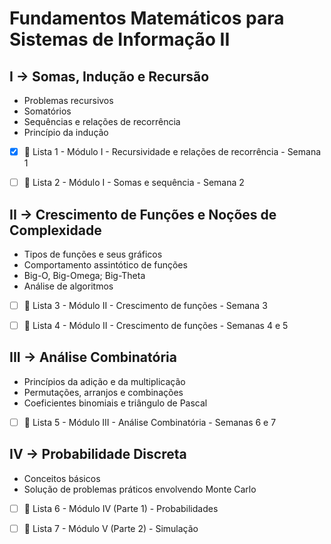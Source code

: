 # Fundamentos Matemáticos para Sistemas de Informação II

## I → Somas, Indução e Recursão

* Problemas recursivos
* Somatórios
* Sequências e relações de recorrência
* Princípio da indução


- [x] 📑 Lista 1 - Módulo I - Recursividade e relações de recorrência - Semana 1
- [ ] 📑 Lista 2 - Módulo I - Somas e sequência - Semana 2


## II → Crescimento de Funções e Noções de Complexidade

* Tipos de funções e seus gráficos
* Comportamento assintótico de funções
* Big-O, Big-Omega; Big-Theta
* Análise de algoritmos

- [ ] 📑 Lista 3 - Módulo II - Crescimento de funções - Semana 3
- [ ] 📑 Lista 4 - Módulo II - Crescimento de funções - Semanas 4 e 5


## III → Análise Combinatória

* Princípios da adição e da multiplicação
* Permutações, arranjos e combinações
* Coeficientes binomiais e triângulo de Pascal

- [ ] 📑 Lista 5 - Módulo III - Análise Combinatória - Semanas 6 e 7


## IV → Probabilidade Discreta

* Conceitos básicos
* Solução de problemas práticos envolvendo Monte Carlo

- [ ] 📑 Lista 6 - Módulo IV (Parte 1) - Probabilidades
- [ ] 📑 Lista 7 - Módulo V (Parte 2) - Simulação


